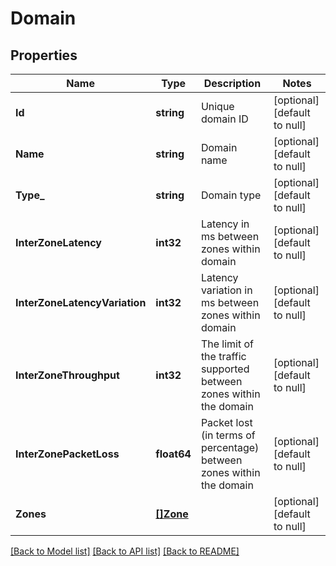 # Domain

## Properties
Name | Type | Description | Notes
------------ | ------------- | ------------- | -------------
**Id** | **string** | Unique domain ID | [optional] [default to null]
**Name** | **string** | Domain name | [optional] [default to null]
**Type_** | **string** | Domain type | [optional] [default to null]
**InterZoneLatency** | **int32** | Latency in ms between zones within domain | [optional] [default to null]
**InterZoneLatencyVariation** | **int32** | Latency variation in ms between zones within domain | [optional] [default to null]
**InterZoneThroughput** | **int32** | The limit of the traffic supported between zones within the domain | [optional] [default to null]
**InterZonePacketLoss** | **float64** | Packet lost (in terms of percentage) between zones within the domain | [optional] [default to null]
**Zones** | [**[]Zone**](Zone.md) |  | [optional] [default to null]

[[Back to Model list]](../README.md#documentation-for-models) [[Back to API list]](../README.md#documentation-for-api-endpoints) [[Back to README]](../README.md)


